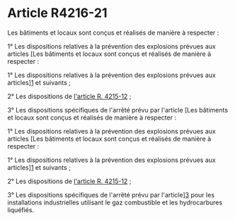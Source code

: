 # Article R4216-21

Les bâtiments et locaux sont conçus et réalisés de manière à respecter : 
  
  
1° Les dispositions relatives à la prévention des explosions prévues aux articles [Les bâtiments et locaux sont conçus et réalisés de manière à respecter : 
  
  
1° Les dispositions relatives à la prévention des explosions prévues aux articles][1] et suivants ; 
  
  
2° Les dispositions de [l'article R. 4215-12][2] ; 
  
  
3° Les dispositions spécifiques de l'arrêté prévu par l'article [Les bâtiments et locaux sont conçus et réalisés de manière à respecter : 
  
  
1° Les dispositions relatives à la prévention des explosions prévues aux articles [Les bâtiments et locaux sont conçus et réalisés de manière à respecter : 
  
  
1° Les dispositions relatives à la prévention des explosions prévues aux articles][1] et suivants ; 
  
  
2° Les dispositions de [l'article R. 4215-12][2] ; 
  
  
3° Les dispositions spécifiques de l'arrêté prévu par l'article][3] pour les installations industrielles utilisant le gaz combustible et les hydrocarbures liquéfiés.

 [1]: /affichCodeArticle.do?cidTexte=LEGITEXT000006072050&idArticle=LEGIARTI000018489165&dateTexte=&categorieLien=cid
 [2]: /affichCodeArticle.do?cidTexte=LEGITEXT000006072050&idArticle=LEGIARTI000022761826&dateTexte=&categorieLien=cid
 [3]: /affichCodeArticle.do?cidTexte=LEGITEXT000006072050&idArticle=LEGIARTI000018489125&dateTexte=&categorieLien=cid